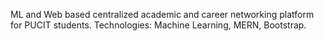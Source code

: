 ML and Web based centralized academic and career networking platform for PUCIT students. 
Technologies: Machine Learning, MERN, Bootstrap.

